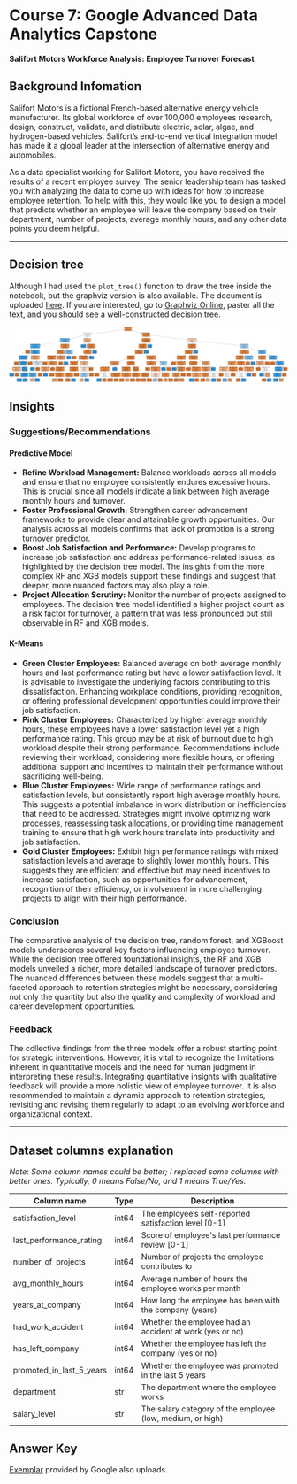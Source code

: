 # Course 7: Google Advanced Data Analytics Capstone

**Salifort Motors Workforce Analysis: Employee Turnover Forecast**

## Background Infomation

Salifort Motors is a fictional French-based alternative energy vehicle manufacturer. Its global workforce of over 100,000 employees research, design, construct, validate, and distribute electric, solar, algae, and hydrogen-based vehicles. Salifort’s end-to-end vertical integration model has made it a global leader at the intersection of alternative energy and automobiles.

As a data specialist working for Salifort Motors, you have received the results of a recent employee survey. The senior leadership team has tasked you with analyzing the data to come up with ideas for how to increase employee retention. To help with this, they would like you to design a model that predicts whether an employee will leave the company based on their department, number of projects, average monthly hours, and any other data points you deem helpful.

---

## Decision tree

Although I had used the `plot_tree()` function to draw the tree inside the notebook, but the graphviz version is also available. The document is uploaded [here](./decision_tree). If you are interested, go to [Graphviz Online](https://dreampuf.github.io/GraphvizOnline/), paster all the text, and you should see a well-constructed decision tree. 

![](./graphviz.svg)

## Insights

### Suggestions/Recommendations

#### Predictive Model

- **Refine Workload Management:** Balance workloads across all models and ensure that no employee consistently endures excessive hours. This is crucial since all models indicate a link between high average monthly hours and turnover.
- **Foster Professional Growth:** Strengthen career advancement frameworks to provide clear and attainable growth opportunities. Our analysis across all models confirms that lack of promotion is a strong turnover predictor.
- **Boost Job Satisfaction and Performance:** Develop programs to increase job satisfaction and address performance-related issues, as highlighted by the decision tree model. The insights from the more complex RF and XGB models support these findings and suggest that deeper, more nuanced factors may also play a role.
- **Project Allocation Scrutiny:** Monitor the number of projects assigned to employees. The decision tree model identified a higher project count as a risk factor for turnover, a pattern that was less pronounced but still observable in RF and XGB models.

#### K-Means

- **Green Cluster Employees:** Balanced average on both average monthly hours and last performance rating but have a lower satisfaction level. It is advisable to investigate the underlying factors contributing to this dissatisfaction. Enhancing workplace conditions, providing recognition, or offering professional development opportunities could improve their job satisfaction.
- **Pink Cluster Employees:** Characterized by higher average monthly hours, these employees have a lower satisfaction level yet a high performance rating. This group may be at risk of burnout due to high workload despite their strong performance. Recommendations include reviewing their workload, considering more flexible hours, or offering additional support and incentives to maintain their performance without sacrificing well-being.
- **Blue Cluster Employees:** Wide range of performance ratings and satisfaction levels, but consistently report high average monthly hours. This suggests a potential imbalance in work distribution or inefficiencies that need to be addressed. Strategies might involve optimizing work processes, reassessing task allocations, or providing time management training to ensure that high work hours translate into productivity and job satisfaction.
- **Gold Cluster Employees:** Exhibit high performance ratings with mixed satisfaction levels and average to slightly lower monthly hours. This suggests they are efficient and effective but may need incentives to increase satisfaction, such as opportunities for advancement, recognition of their efficiency, or involvement in more challenging projects to align with their high performance.

### Conclusion

The comparative analysis of the decision tree, random forest, and XGBoost models underscores several key factors influencing employee turnover. While the decision tree offered foundational insights, the RF and XGB models unveiled a richer, more detailed landscape of turnover predictors. The nuanced differences between these models suggest that a multi-faceted approach to retention strategies might be necessary, considering not only the quantity but also the quality and complexity of workload and career development opportunities.

### Feedback

The collective findings from the three models offer a robust starting point for strategic interventions. However, it is vital to recognize the limitations inherent in quantitative models and the need for human judgment in interpreting these results. Integrating quantitative insights with qualitative feedback will provide a more holistic view of employee turnover. It is also recommended to maintain a dynamic approach to retention strategies, revisiting and revising them regularly to adapt to an evolving workforce and organizational context.

---

## Dataset columns explanation

*Note: Some column names could be better; I replaced some columns with better ones. Typically, 0 means False/No, and 1 means True/Yes.*


| Column name               | Type  | Description                                                  |
|---------------------------|-------|--------------------------------------------------------------|
| satisfaction_level        | int64 | The employee’s self-reported satisfaction level [0-1]        |
| last_performance_rating   | int64 | Score of employee's last performance review [0-1]            |
| number_of_projects        | int64 | Number of projects the employee contributes to               |
| avg_monthly_hours         | int64 | Average number of hours the employee works per month         |
| years_at_company          | int64 | How long the employee has been with the company (years)      |
| had_work_accident         | int64 | Whether the employee had an accident at work (yes or no)     |
| has_left_company          | int64 | Whether the employee has left the company (yes or no)        |
| promoted_in_last_5_years  | int64 | Whether the employee was promoted in the last 5 years        |
| department                | str   | The department where the employee works                      |
| salary_level              | str   | The salary category of the employee (low, medium, or high)   |

## Answer Key

[Exemplar](./Exemplar_%20Course%207%20Salifort%20Motors%20project%20lab.ipynb) provided by Google also uploads. 



